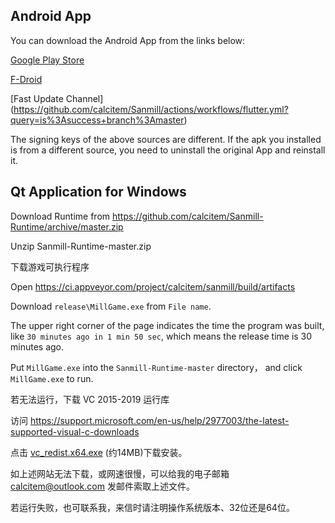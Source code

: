 ## Android App

You can download the Android App from the links below:

[Google Play Store](https://play.google.com/apps/testing/com.calcitem.sanmill)

[F-Droid](https://f-droid.org/packages/com.calcitem.sanmill)

[Fast Update Channel] (https://github.com/calcitem/Sanmill/actions/workflows/flutter.yml?query=is%3Asuccess+branch%3Amaster)

The signing keys of the above sources are different. If the apk you installed is from a different source, you need to uninstall the original App and reinstall it.

## Qt Application for Windows

Download Runtime from https://github.com/calcitem/Sanmill-Runtime/archive/master.zip

Unzip Sanmill-Runtime-master.zip

下载游戏可执行程序

Open https://ci.appveyor.com/project/calcitem/sanmill/build/artifacts

Download `release\MillGame.exe` from `File name`.

The upper right corner of the page indicates the time the program was built, like `30 minutes ago in 1 min 50 sec`, which means the release time is 30 minutes ago.   

Put `MillGame.exe` into the `Sanmill-Runtime-master` directory， and click `MillGame.exe` to run.           

若无法运行，下载 VC 2015-2019 运行库 

访问 https://support.microsoft.com/en-us/help/2977003/the-latest-supported-visual-c-downloads

点击  [vc_redist.x64.exe](https://aka.ms/vs/16/release/vc_redist.x64.exe)  (约14MB)下载安装。

如上述网站无法下载，或网速很慢，可以给我的电子邮箱 calcitem@outlook.com 发邮件索取上述文件。

若运行失败，也可联系我，来信时请注明操作系统版本、32位还是64位。
